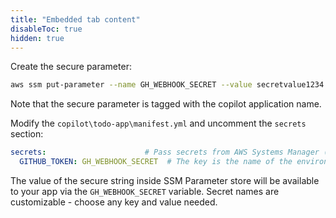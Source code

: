 ```yaml
---
title: "Embedded tab content"
disableToc: true
hidden: true
---
```



Create the secure parameter:

```bash
aws ssm put-parameter --name GH_WEBHOOK_SECRET --value secretvalue1234 --type SecureString --tags Key=copilot-environment,Value=test Key=copilot-application,Value=ecsworkshop
```
Note that the secure parameter is tagged with the copilot application name.

Modify the `copilot\todo-app\manifest.yml` and uncomment the `secrets` section:

```yml
secrets:                      # Pass secrets from AWS Systems Manager (SSM) Parameter Store.
  GITHUB_TOKEN: GH_WEBHOOK_SECRET  # The key is the name of the environment variable, the value is the name of the SSM parameter.x 
```

The value of the secure string inside SSM Parameter store will be available to your app via the `GH_WEBHOOK_SECRET` variable.  Secret names are customizable - choose any key and value needed.